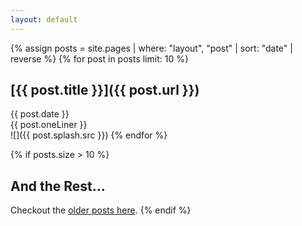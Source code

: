 ```yaml
---
layout: default
---
```


{% assign posts = site.pages | where: "layout", "post" | sort: "date" | reverse %}
{% for post in posts limit: 10 %}
## [{{ post.title }}]({{ post.url }})
{{ post.date }}  
{{ post.oneLiner }}  
![]({{ post.splash.src }})
{% endfor %}

{% if posts.size > 10 %}
## And the Rest...
Checkout the [older posts here](/archive).
{% endif %}
